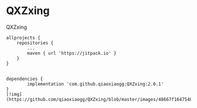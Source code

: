 # QXZxing
QXZxing
  
	allprojects {
		repositories {
			...
			maven { url 'https://jitpack.io' }
		}
	}     
  
  
	dependencies {
	        implementation 'com.github.qiaoxiaogg:QXZxing:2.0.1'
	}  
	[!img](https://github.com/qiaoxiaogg/QXZxing/blob/master/images/48667f1647548f046c3112d7503aa21.jpg)
	
	
